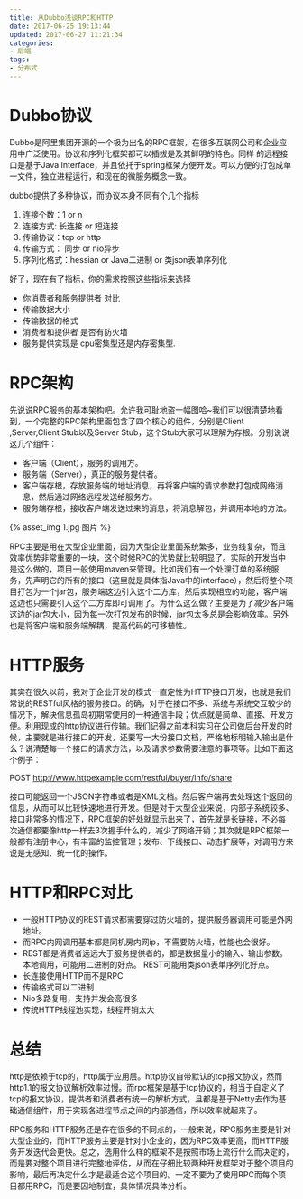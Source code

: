 ```yaml
---
title: 从Dubbo浅谈RPC和HTTP
date: 2017-06-25 19:13:44
updated: 2017-06-27 11:21:34
categories: 
- 后端
tags:
- 分布式
---
```


# Dubbo协议

Dubbo是阿里集团开源的一个极为出名的RPC框架，在很多互联网公司和企业应用中广泛使用。协议和序列化框架都可以插拔是及其鲜明的特色。同样 的远程接口是基于Java Interface，并且依托于spring框架方便开发。可以方便的打包成单一文件，独立进程运行，和现在的微服务概念一致。

dubbo提供了多种协议，而协议本身不同有个几个指标

1. 连接个数：1 or n
2. 连接方式: 长连接 or 短连接
3. 传输协议：tcp or http
4. 传输方式： 同步 or nio异步
5. 序列化格式：hessian or Java二进制 or 类json表单序列化

好了，现在有了指标，你的需求按照这些指标来选择

- 你消费者和服务提供者 对比
- 传输数据大小
- 传输数据的格式
- 消费者和提供者 是否有防火墙
- 服务提供实现是 cpu密集型还是内存密集型.

# RPC架构

先说说RPC服务的基本架构吧。允许我可耻地盗一幅图哈~我们可以很清楚地看到，一个完整的RPC架构里面包含了四个核心的组件，分别是Client ,Server,Client Stub以及Server Stub，这个Stub大家可以理解为存根。分别说说这几个组件：

- 客户端（Client），服务的调用方。
- 服务端（Server），真正的服务提供者。
- 客户端存根，存放服务端的地址消息，再将客户端的请求参数打包成网络消息，然后通过网络远程发送给服务方。
- 服务端存根，接收客户端发送过来的消息，将消息解包，并调用本地的方法。

{% asset_img 1.jpg 图片 %}

RPC主要是用在大型企业里面，因为大型企业里面系统繁多，业务线复杂，而且效率优势非常重要的一块，这个时候RPC的优势就比较明显了。实际的开发当中是这么做的，项目一般使用maven来管理。比如我们有一个处理订单的系统服务，先声明它的所有的接口（这里就是具体指Java中的interface），然后将整个项目打包为一个jar包，服务端这边引入这个二方库，然后实现相应的功能，客户端这边也只需要引入这个二方库即可调用了。为什么这么做？主要是为了减少客户端这边的jar包大小，因为每一次打包发布的时候，jar包太多总是会影响效率。另外也是将客户端和服务端解耦，提高代码的可移植性。

# HTTP服务

其实在很久以前，我对于企业开发的模式一直定性为HTTP接口开发，也就是我们常说的RESTful风格的服务接口。的确，对于在接口不多、系统与系统交互较少的情况下，解决信息孤岛初期常使用的一种通信手段；优点就是简单、直接、开发方便。利用现成的http协议进行传输。我们记得之前本科实习在公司做后台开发的时候，主要就是进行接口的开发，还要写一大份接口文档，严格地标明输入输出是什么？说清楚每一个接口的请求方法，以及请求参数需要注意的事项等。比如下面这个例子：

POST http://www.httpexample.com/restful/buyer/info/share

接口可能返回一个JSON字符串或者是XML文档。然后客户端再去处理这个返回的信息，从而可以比较快速地进行开发。但是对于大型企业来说，内部子系统较多、接口非常多的情况下，RPC框架的好处就显示出来了，首先就是长链接，不必每次通信都要像http一样去3次握手什么的，减少了网络开销；其次就是RPC框架一般都有注册中心，有丰富的监控管理；发布、下线接口、动态扩展等，对调用方来说是无感知、统一化的操作。

# HTTP和RPC对比

- 一般HTTP协议的REST请求都需要穿过防火墙的，提供服务器调用可能是外网地址。
- 而RPC内网调用基本都是同机房内网ip，不需要防火墙，性能也会很好。
- REST都是消费者远远大于服务提供者的，都是数据量小的输入、输出参数。本地调用，可能用二进制的好点。 REST可能用类json表单序列化好点。
- 长连接使用HTTP而不是RPC
- 传输格式可以二进制
- Nio多路复用，支持并发会高很多
- 传统HTTP线程池实现，线程开销太大

# 总结

http是依赖于tcp的，http属于应用层。http协议自带默认的tcp报文协议，然而http1.1的报文协议解析效率过慢。而rpc框架是基于tcp协议的，相当于自定义了tcp的报文协议，提供者和消费者有统一的解析方式，且都是基于Netty去作为基础通信组件，用于实现各进程节点之间的内部通信，所以效率就起来了。

RPC服务和HTTP服务还是存在很多的不同点的，一般来说，RPC服务主要是针对大型企业的，而HTTP服务主要是针对小企业的，因为RPC效率更高，而HTTP服务开发迭代会更快。总之，选用什么样的框架不是按照市场上流行什么而决定的，而是要对整个项目进行完整地评估，从而在仔细比较两种开发框架对于整个项目的影响，最后再决定什么才是最适合这个项目的。一定不要为了使用RPC而每个项目都用RPC，而是要因地制宜，具体情况具体分析。

